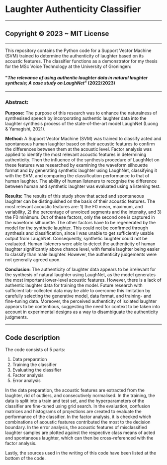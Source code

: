 # Laughter Authenticity Classifier
---
## Copyright © 2023 ~ MIT License
---

This repository contains the Python code for a Support Vector Machine (SVM) trained to determine the authenticity of laughter based on its acoustic features.
The classifier functions as a demonstrator for my thesis for the MSc Voice Technology at the University of Groningen:
#### "*The relevance of using authentic laughter data in natural laughter synthesis; A case study on LaughNet*" (2022/2023)
---

### Abstract:

**Purpose:** The purpose of this research was to enhance the naturalness of synthesised speech by incorporating authentic laughter data into the laughter synthesis process of the state-of-the-art model LaughNet (Luong & Yamagishi, 2021).

**Method:** A Support Vector Machine (SVM) was trained to classify acted and spontaneous human laughter based on their acoustic features to confirm the differences between them at the acoustic level. Factor analysis was applied to identify the most relevant acoustic features in determining authenticity. Then the influence of the synthesis procedure of LaughNet on these features was researched by examining the waveform silhouette format and by generating synthetic laughter using LaughNet, classifying it with the SVM, and comparing the classification performance to that of human laughter. The ability of human listeners to recognise the difference between human and synthetic laughter was evaluated using a listening test.

**Results:** The results of this study show that acted and spontaneous laughter can be distinguished on the basis of their acoustic features. The most relevant acoustic features are: 1) the F0 mean, maximum, and variability, 2) the percentage of unvoiced segments and the intensity, and 3) the F0 minimum. Out of these factors, only the second one is captured in the waveform silhouette. The other factors have to be regenerated by the model for the synthetic laughter. This could not be confirmed through synthesis and classification, since I was unable to get sufficiently usable output from LaughNet. Consequently, synthetic laughter could not be evaluated. Human listeners were able to detect the authenticity of human laughter significantly above chance level, with female laughter being easier to classify than male laughter. However, the authenticity judgements were not generally agreed upon.

**Conclusion:** The authenticity of laughter data appears to be irrelevant for the synthesis of natural laughter using LaughNet, as the model generates the most important lower-level acoustic features. However, there is a lack of authentic laughter data for training the model. Future research with sufficient lab-collected data may be able to overcome this limitation by carefully selecting the generative model, data format, and training- and fine-tuning data. Moreover, the perceived authenticity of isolated laughter appears to be contentious, suggesting the need for context to be taken into account in experimental designs as a way to disambiguate the authenticity judgments.

---

## Code description
The code consists of 5 parts:
1. Data preparation
2. Training the classifier
3. Evaluating the classifier
4. Factor analysis
5. Error analysis

In the data preparation, the acoustic features are extracted from the laughter, rid of outliers, and consecutively normalised.
In the training, the data is split into a train and test set, and the hyperparameters of the classifier are fine-tuned using grid search.
In the evaluation, confusion matrices and histograms of projections are created to evaluate the performance of the classifier.
In the factor analysis, it is checked which combinations of acoustic features contributed the most to the decision boundary.
In the error analysis, the acoustic features of misclassified laughter samples are plotted against the respective class means of acted and spontaneous laughter, which can then be cross-referenced with the factor analysis.

Lastly, the sources used in the writing of this code have been listed at the bottom of the code.
